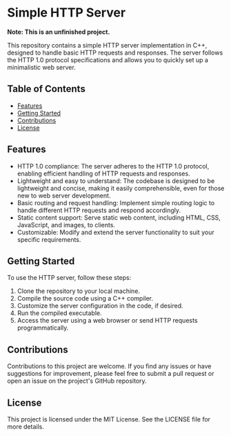# Simple HTTP Server

**Note: This is an unfinished project.**

This repository contains a simple HTTP server implementation in C++, designed to handle basic HTTP requests and responses. The server follows the HTTP 1.0 protocol specifications and allows you to quickly set up a minimalistic web server.

## Table of Contents

-   [Features](#features)
-   [Getting Started](#getting-started)
-   [Contributions](#contributions)
-   [License](#license)

## Features

-   HTTP 1.0 compliance: The server adheres to the HTTP 1.0 protocol, enabling efficient handling of HTTP requests and responses.
-   Lightweight and easy to understand: The codebase is designed to be lightweight and concise, making it easily comprehensible, even for those new to web server development.
-   Basic routing and request handling: Implement simple routing logic to handle different HTTP requests and respond accordingly.
-   Static content support: Serve static web content, including HTML, CSS, JavaScript, and images, to clients.
-   Customizable: Modify and extend the server functionality to suit your specific requirements.

## Getting Started

To use the HTTP server, follow these steps:

1. Clone the repository to your local machine.
2. Compile the source code using a C++ compiler.
3. Customize the server configuration in the code, if desired.
4. Run the compiled executable.
5. Access the server using a web browser or send HTTP requests programmatically.

## Contributions

Contributions to this project are welcome. If you find any issues or have suggestions for improvement, please feel free to submit a pull request or open an issue on the project's GitHub repository.

## License

This project is licensed under the MIT License. See the LICENSE file for more details.
